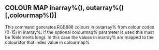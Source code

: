 ## COLOUR MAP inarray%(), outarray%() [,colourmap%()]

This command generates RGB888 colours in outarray% from colour codes (0-15) in inarray%. If the optional colourmap% parameter is used this must be 16elements long). In this case the values in inarray% are mapped to the coloursfor that index value in colourmap%